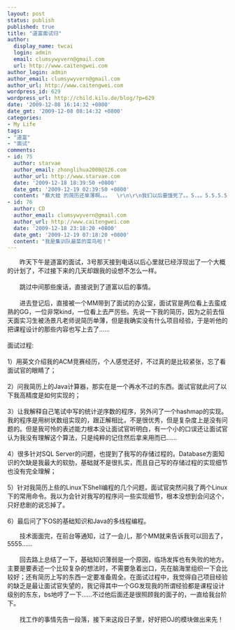 ```yaml
---
layout: post
status: publish
published: true
title: "道富面试归"
author:
  display_name: twcai
  login: admin
  email: clumsywyvern@gmail.com
  url: http://www.caitengwei.com
author_login: admin
author_email: clumsywyvern@gmail.com
author_url: http://www.caitengwei.com
wordpress_id: 629
wordpress_url: http://child.kilu.de/blog/?p=629
date: '2009-12-08 16:14:32 +0800'
date_gmt: '2009-12-08 08:14:32 +0800'
categories:
- My Life
tags:
- "道富"
- "面试"
comments:
- id: 75
  author: starvae
  author_email: zhonglihua2008@126.com
  author_url: http://www.starvae.com
  date: '2009-12-18 18:39:50 +0800'
  date_gmt: '2009-12-19 02:39:50 +0800'
  content: "蔡大蛙 的简历还单薄啊。。。  \r\n\r\n我们以后要饿死了。。5.。。5.5.5.5."
- id: 76
  author: CD
  author_email: clumsywyvern@gmail.com
  author_url: http://www.caitengwei.com
  date: '2009-12-18 23:18:20 +0800'
  date_gmt: '2009-12-19 07:18:20 +0800'
  content: "我是集训队最菜的菜鸟啦！"
---
```

<p>　　昨天下午是道富的面试，3号那天接到电话以后心里就已经浮现出了一个大概的计划了，不过接下来的几天却跟我的设想不怎么一样。<br &#47;><br />
　　跳过中间那些废话，直接说到了道富以后的事情。<br &#47;><br />
　　进去登记后，直接被一个MM带到了面试的办公室，面试官是两位看上去蛮成熟的GG，一位非常kind，一位看上去严厉些。先说一下我的简历，因为之前去恒天面实习生被汤景凡老师说简历单薄，但是我确实没有什么项目经验，于是听他的把课程设计的那些内容也写上去了&hellip;&hellip;<br &#47;><br />
面试过程:<br &#47;><br />
1）用英文介绍我的ACM竞赛经历，个人感觉还好，不过真的是比较紧张，忘了看面试官的眼睛了；<br &#47;><br />
2）问我简历上的Java计算器，那实在是一个再水不过的东西。面试官就此问了以下我高精度是如何实现的；<br &#47;><br />
3）让我解释自己笔试中写的统计逆序数的程序，另外问了一个hashmap的实现。我的程序是用树状数组实现的，跟正解相比，不是很优秀，但是复杂度上是没有问题的。但是我可怜的表述能力根本没让面试官听明白，有一个小的口误还让面试官认为我没有理解这个算法，只是纯粹的记住然后拿来用而已&hellip;&hellip;<br &#47;><br />
4）很多针对SQL Server的问题，也提到了我写的存储过程的。Database方面知识的欠缺是我最大的软肋，基础就不是很扎实，而且自己写的存储过程的实现细节也没有完全理解；<br &#47;><br />
5）针对我简历上些的Linux下Shell编程的几个问题，面试官突然问我了两个Linux下的常用命令。我以为会针对我写的程序问一些实现细节，根本没想到会问这个，只好悲剧的说忘掉了。<br &#47;><br />
6）最后问了下OS的基础知识和Java的多线程编程。<br &#47;></p>
<p>　　技术面面完，在前台等通知，过了一会儿，那个MM就来告诉我可以回去了，5555&hellip;&hellip;<br &#47;><br />
　　回去路上总结了一下，基础知识薄弱是一个原因，临场发挥也有失败的地方。主要是要表述一个比较复杂的想法时，不需要急着出口，先在脑海里组织一下会比较好；还有简历上写的东西一定要准备周全。在面试过程中，我觉得自己项目经验的缺乏是最让面试官失望的，我记得其中一个GG发现我的所谓经验都是课程设计级别的东东，bs地哼了一下&hellip;&hellip;不过他后面还是很照顾我的面子的，一直给我台阶下。<br &#47;><br />
　　找工作的事情先告一段落，接下来这段日子里，好好把OJ的模块做出来先！</p>
